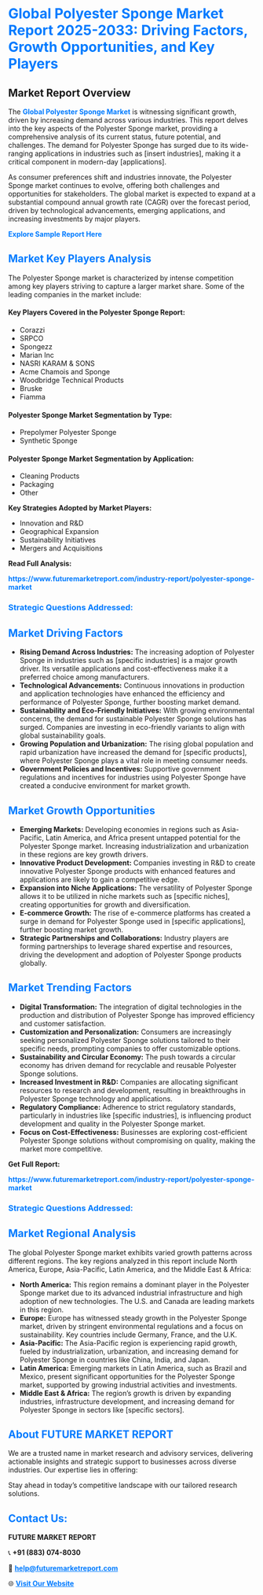 <h1 style="color: #007BFF;">Global Polyester Sponge Market Report 2025-2033: Driving Factors, Growth Opportunities, and Key Players</h1>

<section id="overview">
<h2>Market Report Overview</h2>
<p>The <a href="https://www.futuremarketreport.com/industry-report/polyester-sponge-market" style="color: #007BFF; text-decoration: none;"><strong>Global Polyester Sponge Market</strong></a> is witnessing significant growth, driven by increasing demand across various industries. This report delves into the key aspects of the Polyester Sponge market, providing a comprehensive analysis of its current status, future potential, and challenges. The demand for Polyester Sponge has surged due to its wide-ranging applications in industries such as [insert industries], making it a critical component in modern-day [applications].</p>
<p>As consumer preferences shift and industries innovate, the Polyester Sponge market continues to evolve, offering both challenges and opportunities for stakeholders. The global market is expected to expand at a substantial compound annual growth rate (CAGR) over the forecast period, driven by technological advancements, emerging applications, and increasing investments by major players.</p>
</section>

<section id="overview">
<p><a href="https://www.futuremarketreport.com/request-sample/reportId=60291" style="color: #007BFF; text-decoration: none;"><strong>Explore Sample Report Here</strong></a></p>
</section>

<section id="key-players">
<h2 style="color: #007BFF;">Market Key Players Analysis</h2>
<p>The Polyester Sponge market is characterized by intense competition among key players striving to capture a larger market share. Some of the leading companies in the market include:</p>
<h4>Key Players Covered in the Polyester Sponge Report:</h4>
<ul><li>Corazzi</li><li>SRPCO</li><li>Spongezz</li><li>Marian Inc</li><li>NASRI KARAM &amp; SONS</li><li>Acme Chamois and Sponge</li><li>Woodbridge Technical Products</li><li>Bruske</li><li>Fiamma</li></ul>
<h4>Polyester Sponge Market Segmentation by Type:</h4>
<ul><li>Prepolymer Polyester Sponge</li><li>Synthetic Sponge</li></ul>

<h4>Polyester Sponge Market Segmentation by Application:</h4>
<ul><li>Cleaning Products</li><li>Packaging</li><li>Other</li></ul>
<p><strong>Key Strategies Adopted by Market Players:</strong></p>
<ul>
<li>Innovation and R&D</li>
<li>Geographical Expansion</li>
<li>Sustainability Initiatives</li>
<li>Mergers and Acquisitions</li>
</ul>
</section>

<section>
<p><strong>Read Full Analysis: </strong></p><a href="https://www.futuremarketreport.com/industry-report/polyester-sponge-market" style="color: #007BFF; text-decoration: none;"><strong>https://www.futuremarketreport.com/industry-report/polyester-sponge-market</strong></a>
<h3 style="color: #007BFF;">Strategic Questions Addressed:</h3>
</section>

<section id="driving-factors">
<h2 style="color: #007BFF;">Market Driving Factors</h2>
<ul>
<li><strong>Rising Demand Across Industries:</strong> The increasing adoption of Polyester Sponge in industries such as [specific industries] is a major growth driver. Its versatile applications and cost-effectiveness make it a preferred choice among manufacturers.</li>
<li><strong>Technological Advancements:</strong> Continuous innovations in production and application technologies have enhanced the efficiency and performance of Polyester Sponge, further boosting market demand.</li>
<li><strong>Sustainability and Eco-Friendly Initiatives:</strong> With growing environmental concerns, the demand for sustainable Polyester Sponge solutions has surged. Companies are investing in eco-friendly variants to align with global sustainability goals.</li>
<li><strong>Growing Population and Urbanization:</strong> The rising global population and rapid urbanization have increased the demand for [specific products], where Polyester Sponge plays a vital role in meeting consumer needs.</li>
<li><strong>Government Policies and Incentives:</strong> Supportive government regulations and incentives for industries using Polyester Sponge have created a conducive environment for market growth.</li>
</ul>
</section>

<section id="growth-opportunities">
<h2 style="color: #007BFF;">Market Growth Opportunities</h2>
<ul>
<li><strong>Emerging Markets:</strong> Developing economies in regions such as Asia-Pacific, Latin America, and Africa present untapped potential for the Polyester Sponge market. Increasing industrialization and urbanization in these regions are key growth drivers.</li>
<li><strong>Innovative Product Development:</strong> Companies investing in R&D to create innovative Polyester Sponge products with enhanced features and applications are likely to gain a competitive edge.</li>
<li><strong>Expansion into Niche Applications:</strong> The versatility of Polyester Sponge allows it to be utilized in niche markets such as [specific niches], creating opportunities for growth and diversification.</li>
<li><strong>E-commerce Growth:</strong> The rise of e-commerce platforms has created a surge in demand for Polyester Sponge used in [specific applications], further boosting market growth.</li>
<li><strong>Strategic Partnerships and Collaborations:</strong> Industry players are forming partnerships to leverage shared expertise and resources, driving the development and adoption of Polyester Sponge products globally.</li>
</ul>
</section>

<section id="trending-factors">
<h2 style="color: #007BFF;">Market Trending Factors</h2>
<ul>
<li><strong>Digital Transformation:</strong> The integration of digital technologies in the production and distribution of Polyester Sponge has improved efficiency and customer satisfaction.</li>
<li><strong>Customization and Personalization:</strong> Consumers are increasingly seeking personalized Polyester Sponge solutions tailored to their specific needs, prompting companies to offer customizable options.</li>
<li><strong>Sustainability and Circular Economy:</strong> The push towards a circular economy has driven demand for recyclable and reusable Polyester Sponge solutions.</li>
<li><strong>Increased Investment in R&D:</strong> Companies are allocating significant resources to research and development, resulting in breakthroughs in Polyester Sponge technology and applications.</li>
<li><strong>Regulatory Compliance:</strong> Adherence to strict regulatory standards, particularly in industries like [specific industries], is influencing product development and quality in the Polyester Sponge market.</li>
<li><strong>Focus on Cost-Effectiveness:</strong> Businesses are exploring cost-efficient Polyester Sponge solutions without compromising on quality, making the market more competitive.</li>
</ul>
</section>

<section>
<p><strong>Get Full Report: </strong></p><a href="https://www.futuremarketreport.com/industry-report/polyester-sponge-market" style="color: #007BFF; text-decoration: none;"><strong>https://www.futuremarketreport.com/industry-report/polyester-sponge-market</strong></a>
<h3 style="color: #007BFF;">Strategic Questions Addressed:</h3>
</section>


<section id="regional-analysis">
<h2 style="color: #007BFF;">Market Regional Analysis</h2>
<p>The global Polyester Sponge market exhibits varied growth patterns across different regions. The key regions analyzed in this report include North America, Europe, Asia-Pacific, Latin America, and the Middle East & Africa:</p>
<ul>
<li><strong>North America:</strong> This region remains a dominant player in the Polyester Sponge market due to its advanced industrial infrastructure and high adoption of new technologies. The U.S. and Canada are leading markets in this region.</li>
<li><strong>Europe:</strong> Europe has witnessed steady growth in the Polyester Sponge market, driven by stringent environmental regulations and a focus on sustainability. Key countries include Germany, France, and the U.K.</li>
<li><strong>Asia-Pacific:</strong> The Asia-Pacific region is experiencing rapid growth, fueled by industrialization, urbanization, and increasing demand for Polyester Sponge in countries like China, India, and Japan.</li>
<li><strong>Latin America:</strong> Emerging markets in Latin America, such as Brazil and Mexico, present significant opportunities for the Polyester Sponge market, supported by growing industrial activities and investments.</li>
<li><strong>Middle East & Africa:</strong> The region’s growth is driven by expanding industries, infrastructure development, and increasing demand for Polyester Sponge in sectors like [specific sectors].</li>
</ul>
</section>

<footer>
<h2 style="color: #007BFF;">About FUTURE MARKET REPORT</h2>
<p>We are a trusted name in market research and advisory services, delivering actionable insights and strategic support to businesses across diverse industries. Our expertise lies in offering:</p>

<p>Stay ahead in today’s competitive landscape with our tailored research solutions.</p>

<h2 style="color: #007BFF;">Contact Us:</h2>
<p><strong>FUTURE MARKET REPORT</strong></p>
<p>📞 <strong>+91 (883) 074-8030</strong></p>
<p>📧 <strong><a href="mailto:help@futuremarketreport.com" style="color: #007BFF;">help@futuremarketreport.com</a></strong></p>
<p>🌐 <strong><a href="https://www.futuremarketreport.com/" style="color: #007BFF;">Visit Our Website</a></strong></p>
</footer>
